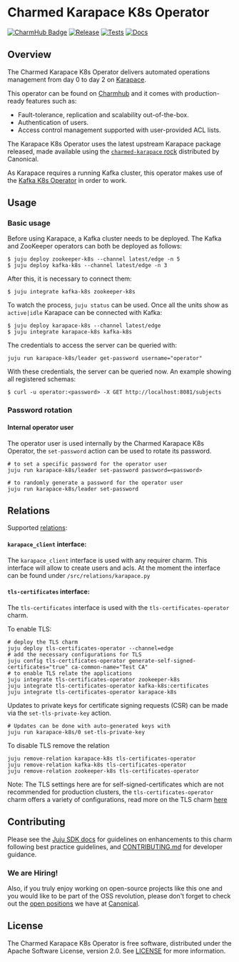 # Charmed Karapace K8s Operator

[![CharmHub Badge](https://charmhub.io/karapace-k8s/badge.svg)](https://charmhub.io/karapace-k8s)
[![Release](https://github.com/canonical/karapace-k8s-operator/actions/workflows/release.yaml/badge.svg)](https://github.com/canonical/karapace-k8s-operator/actions/workflows/release.yaml)
[![Tests](https://github.com/canonical/karapace-k8s-operator/actions/workflows/ci.yaml/badge.svg?branch=main)](https://github.com/canonical/karapace-k8s-operator/actions/workflows/ci.yaml?query=branch%3Amain)
[![Docs](https://github.com/canonical/karapace-k8s-operator/actions/workflows/sync_docs.yaml/badge.svg)](https://github.com/canonical/karapace-k8s-operator/actions/workflows/sync_docs.yaml)

## Overview

The Charmed Karapace K8s Operator delivers automated operations management from day 0 to day 2 on [Karapace](https://www.karapace.io/).

This operator can be found on [Charmhub](https://charmhub.io/karapace) and it comes with production-ready features such as:
- Fault-tolerance, replication and scalability out-of-the-box.
- Authentication of users.
- Access control management supported with user-provided ACL lists.

The Karapace K8s Operator uses the latest upstream Karapace package released, made available using the [`charmed-karapace` rock](https://github.com/canonical/charmed-karapace-rock) distributed by Canonical.

As Karapace requires a running Kafka cluster, this operator makes use of the [Kafka K8s Operator](https://github.com/canonical/kafka-k8s-operator) in order to work.


## Usage

### Basic usage

Before using Karapace, a Kafka cluster needs to be deployed. The Kafka and ZooKeeper operators can both be deployed as follows:
```shell
$ juju deploy zookeeper-k8s --channel latest/edge -n 5
$ juju deploy kafka-k8s --channel latest/edge -n 3
```

After this, it is necessary to connect them:
```shell
$ juju integrate kafka-k8s zookeeper-k8s
```

To watch the process, `juju status` can be used. Once all the units show as `active|idle` Karapace can be connected with Kafka:

```shell
$ juju deploy karapace-k8s --channel latest/edge
$ juju integrate karapace-k8s kafka-k8s
```

The credentials to access the server can be queried with:
```shell
juju run karapace-k8s/leader get-password username="operator"
```

With these credentials, the server can be queried now. An example showing all registered schemas:
```shell
$ curl -u operator:<password> -X GET http://localhost:8081/subjects
```

### Password rotation
#### Internal operator user
The operator user is used internally by the Charmed Karapace K8s Operator, the `set-password` action can be used to rotate its password.
```shell
# to set a specific password for the operator user
juju run karapace-k8s/leader set-password password=<password>

# to randomly generate a password for the operator user
juju run karapace-k8s/leader set-password
```

## Relations

Supported [relations](https://juju.is/docs/olm/relations):

#### `karapace_client` interface:

The `karapace_client` interface is used with any requirer charm. This interface will allow to create users and acls. At the moment the interface can be found under `/src/relations/karapace.py`

#### `tls-certificates` interface:

The `tls-certificates` interface is used with the `tls-certificates-operator` charm.

To enable TLS:

```shell
# deploy the TLS charm
juju deploy tls-certificates-operator --channel=edge
# add the necessary configurations for TLS
juju config tls-certificates-operator generate-self-signed-certificates="true" ca-common-name="Test CA"
# to enable TLS relate the applications
juju integrate tls-certificates-operator zookeeper-k8s
juju integrate tls-certificates-operator kafka-k8s:certificates
juju integrate tls-certificates-operator karapace-k8s
```

Updates to private keys for certificate signing requests (CSR) can be made via the `set-tls-private-key` action.
```shell
# Updates can be done with auto-generated keys with
juju run karapace-k8s/0 set-tls-private-key
```

To disable TLS remove the relation
```shell
juju remove-relation karapace-k8s tls-certificates-operator
juju remove-relation kafka-k8s tls-certificates-operator
juju remove-relation zookeeper-k8s tls-certificates-operator
```

Note: The TLS settings here are for self-signed-certificates which are not recommended for production clusters, the `tls-certificates-operator` charm offers a variety of configurations, read more on the TLS charm [here](https://charmhub.io/tls-certificates-operator)


## Contributing

Please see the [Juju SDK docs](https://juju.is/docs/sdk) for guidelines on enhancements to this charm following best practice guidelines, and [CONTRIBUTING.md](https://github.com/canonical/karapace-k8s-operator/blob/main/CONTRIBUTING.md) for developer guidance. 

### We are Hiring!

Also, if you truly enjoy working on open-source projects like this one and you would like to be part of the OSS revolution, please don't forget to check out the [open positions](https://canonical.com/careers/all) we have at [Canonical](https://canonical.com/). 

## License
The Charmed Karapace K8s Operator is free software, distributed under the Apache Software License, version 2.0. See [LICENSE](https://github.com/canonical/karapace-k8s-operator/blob/main/LICENSE) for more information.
